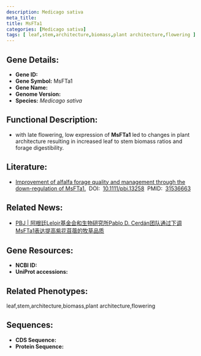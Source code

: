 ```yaml
---
description: Medicago sativa
meta_title:
title: MsFTa1
categories: [Medicago sativa]
tags: [ leaf,stem,architecture,biomass,plant architecture,flowering ]
---
```


## Gene Details:
- **Gene ID:**	[]()
- **Gene Symbol:** MsFTa1
- **Gene Name:** 
- **Genome Version:** []()
- **Species:** *Medicago sativa*

## Functional Description:
   - with late flowering, low expression of **MsFTa1** led to changes in plant architecture resulting in increased leaf to stem biomass ratios and forage digestibility.

## Literature:
   - [Improvement of alfalfa forage quality and management through the down-regulation of MsFTa1.]( https://onlinelibrary.wiley.com/doi/10.1111/pbi.13258)&nbsp;&nbsp;DOI:&nbsp;&nbsp;[10.1111/pbi.13258](https://onlinelibrary.wiley.com/doi/10.1111/pbi.13258)&nbsp;&nbsp;PMID:&nbsp;&nbsp;[31536663](https://pubmed.ncbi.nlm.nih.gov/31536663/)

## Related News:
   - [PBJ | 阿根廷Leloir基金会和生物研究所Pablo D. Cerdán团队通过下调MsFTa1表达提高紫花苜蓿的牧草品质](https://mp.weixin.qq.com/s?__biz=Mzg3MDEwNDEyMg==&mid=2247485792&idx=2&sn=f875285b0a81d813ba56f79eb6718907&chksm=ce93a435f9e42d231a6727b4f86409ff6512d4435231de80811f0a8f41efe7b43a1052098843&scene=27#wechat_redirect)

## Gene Resources:
- **NCBI ID:** [](https://www.ncbi.nlm.nih.gov/gene/?term=)
- **UniProt accessions:** [](https://www.uniprot.org/uniprotkb//entry)

## Related Phenotypes:
leaf,stem,architecture,biomass,plant architecture,flowering

## Sequences:
- **CDS Sequence:**
- **Protein Sequence:**
